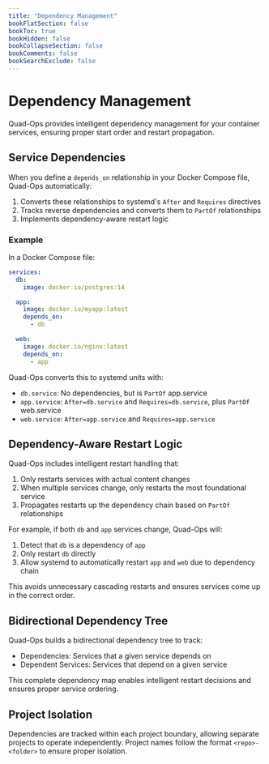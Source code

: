 ```yaml
---
title: "Dependency Management"
bookFlatSection: false
bookToc: true
bookHidden: false
bookCollapseSection: false
bookComments: false
bookSearchExclude: false
---
```


# Dependency Management

Quad-Ops provides intelligent dependency management for your container services, ensuring proper start order and restart propagation.

## Service Dependencies

When you define a `depends_on` relationship in your Docker Compose file, Quad-Ops automatically:

1. Converts these relationships to systemd's `After` and `Requires` directives
2. Tracks reverse dependencies and converts them to `PartOf` relationships
3. Implements dependency-aware restart logic

### Example

In a Docker Compose file:

```yaml
services:
  db:
    image: docker.io/postgres:14

  app:
    image: docker.io/myapp:latest
    depends_on:
      - db

  web:
    image: docker.io/nginx:latest
    depends_on:
      - app
```

Quad-Ops converts this to systemd units with:

- `db.service`: No dependencies, but is `PartOf` app.service
- `app.service`: `After=db.service` and `Requires=db.service`, plus `PartOf` web.service
- `web.service`: `After=app.service` and `Requires=app.service`

## Dependency-Aware Restart Logic

Quad-Ops includes intelligent restart handling that:

1. Only restarts services with actual content changes
2. When multiple services change, only restarts the most foundational service
3. Propagates restarts up the dependency chain based on `PartOf` relationships

For example, if both `db` and `app` services change, Quad-Ops will:

1. Detect that `db` is a dependency of `app`
2. Only restart `db` directly
3. Allow systemd to automatically restart `app` and `web` due to dependency chain

This avoids unnecessary cascading restarts and ensures services come up in the correct order.

## Bidirectional Dependency Tree

Quad-Ops builds a bidirectional dependency tree to track:

- Dependencies: Services that a given service depends on
- Dependent Services: Services that depend on a given service

This complete dependency map enables intelligent restart decisions and ensures proper service ordering.

## Project Isolation

Dependencies are tracked within each project boundary, allowing separate projects to operate independently. Project names follow the format `<repo>-<folder>` to ensure proper isolation.